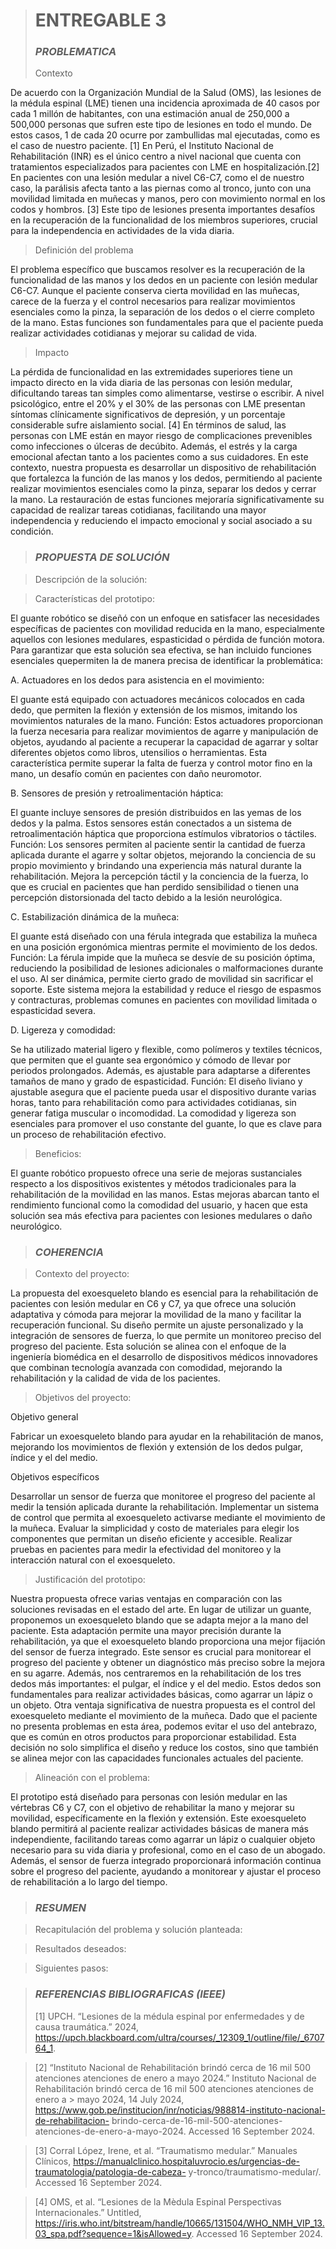 > # ENTREGABLE 3
> ### *PROBLEMATICA*
> 
> Contexto

De acuerdo con la Organización Mundial de la Salud (OMS), las lesiones de la médula espinal (LME) tienen una incidencia aproximada de 40 casos por cada 1 millón de habitantes, con una estimación anual de 250,000 a 500,000 personas que sufren este tipo de lesiones en todo el mundo. De estos casos, 1 de cada 20 ocurre por zambullidas mal ejecutadas, como es el caso de nuestro paciente. [1] En Perú, el Instituto Nacional de Rehabilitación (INR) es el único centro a nivel nacional que cuenta con tratamientos especializados para pacientes con LME en hospitalización.[2]
En pacientes con una lesión medular a nivel C6-C7, como el de nuestro caso, la parálisis afecta tanto a las piernas como al tronco, junto con una movilidad limitada en muñecas y manos, pero con movimiento normal en los codos y hombros. [3] Este tipo de lesiones presenta importantes desafíos en la recuperación de la funcionalidad de los miembros superiores, crucial para la independencia en actividades de la vida diaria.


> Definición del problema

El problema específico que buscamos resolver es la recuperación de la funcionalidad de las manos y los dedos en un paciente con lesión medular C6-C7. Aunque el paciente conserva cierta movilidad en las muñecas, carece de la fuerza y el control necesarios para realizar movimientos esenciales como la pinza, la separación de los dedos o el cierre completo de la mano. Estas funciones son fundamentales para que el paciente pueda realizar actividades cotidianas y mejorar su calidad de vida.

> Impacto

 La pérdida de funcionalidad en las extremidades superiores tiene un impacto directo en la vida diaria de las personas con lesión medular, dificultando tareas tan simples como alimentarse, vestirse o escribir. A nivel psicológico, entre el 20% y el 30% de las personas con LME presentan síntomas clínicamente significativos de depresión, y un porcentaje considerable sufre aislamiento social. [4] En términos de salud, las personas con LME están en mayor riesgo de complicaciones prevenibles como infecciones o úlceras de decúbito. Además, el estrés y la carga emocional afectan tanto a los pacientes como a sus cuidadores.
En este contexto, nuestra propuesta es desarrollar un dispositivo de rehabilitación que fortalezca la función de las manos y los dedos, permitiendo al paciente realizar movimientos esenciales como la pinza, separar los dedos y cerrar la mano. La restauración de estas funciones mejoraría significativamente su capacidad de realizar tareas cotidianas, facilitando una mayor independencia y reduciendo el impacto emocional y social asociado a su condición.

> ### *PROPUESTA DE SOLUCIÓN*

> Descripción de la solución:

> Características del prototipo:

El guante robótico se diseñó con un enfoque en satisfacer las necesidades específicas de pacientes con movilidad reducida en la mano, especialmente aquellos con lesiones medulares, espasticidad o pérdida de función motora. Para garantizar que esta solución sea efectiva, se han incluido funciones esenciales quepermiten la de manera precisa de identificar la problemática:

A. Actuadores en los dedos para asistencia en el movimiento:

 El guante está equipado con actuadores mecánicos colocados en cada dedo, que permiten la flexión y extensión de los mismos, imitando los movimientos naturales de la mano.
Función: Estos actuadores proporcionan la fuerza necesaria para realizar movimientos de agarre y manipulación de objetos, ayudando al paciente a recuperar la capacidad de agarrar y soltar diferentes objetos como libros, utensilios o herramientas.
Esta característica permite superar la falta de fuerza y control motor fino en la mano, un desafío común en pacientes con daño neuromotor.

B. Sensores de presión y retroalimentación háptica:

El guante incluye sensores de presión distribuidos en las yemas de los dedos y la palma. Estos sensores están conectados a un sistema de retroalimentación háptica que proporciona estímulos vibratorios o táctiles.
Función: Los sensores permiten al paciente sentir la cantidad de fuerza aplicada durante el agarre y soltar objetos, mejorando la conciencia de su propio movimiento y brindando una experiencia más natural durante la rehabilitación.
Mejora la percepción táctil y la conciencia de la fuerza, lo que es crucial en pacientes que han perdido sensibilidad o tienen una percepción distorsionada del tacto debido a la lesión neurológica.

C. Estabilización dinámica de la muñeca:

El guante está diseñado con una férula integrada que estabiliza la muñeca en una posición ergonómica mientras permite el movimiento de los dedos.
Función: La férula impide que la muñeca se desvíe de su posición óptima, reduciendo la posibilidad de lesiones adicionales o malformaciones durante el uso. Al ser dinámica, permite cierto grado de movilidad sin sacrificar el soporte.
Este sistema mejora la estabilidad y reduce el riesgo de espasmos y contracturas, problemas comunes en pacientes con movilidad limitada o espasticidad severa.

D. Ligereza y comodidad:

Se ha utilizado material ligero y flexible, como polímeros y textiles técnicos, que permiten que el guante sea ergonómico y cómodo de llevar por periodos prolongados. Además, es ajustable para adaptarse a diferentes tamaños de mano y grado de espasticidad.
Función: El diseño liviano y ajustable asegura que el paciente pueda usar el dispositivo durante varias horas, tanto para rehabilitación como para actividades cotidianas, sin generar fatiga muscular o incomodidad.
 La comodidad y ligereza son esenciales para promover el uso constante del guante, lo que es clave para un proceso de rehabilitación efectivo.

> Beneficios:

El guante robótico propuesto ofrece una serie de mejoras sustanciales respecto a los dispositivos existentes y métodos tradicionales para la rehabilitación de la movilidad en las manos. Estas mejoras abarcan tanto el rendimiento funcional como la comodidad del usuario, y hacen que esta solución sea más efectiva para pacientes con lesiones medulares o daño neurológico.

> ### *COHERENCIA*

> Contexto del proyecto:
>
La propuesta del exoesqueleto blando es esencial para la rehabilitación de pacientes con lesión medular en C6 y C7, ya que ofrece una solución adaptativa y cómoda para mejorar la movilidad de la mano y facilitar la recuperación funcional. Su diseño permite un ajuste personalizado y la integración de sensores de fuerza, lo que permite un monitoreo preciso del progreso del paciente. Esta solución se alinea con el enfoque de la ingeniería biomédica en el desarrollo de dispositivos médicos innovadores que combinan tecnología avanzada con comodidad, mejorando la rehabilitación y la calidad de vida de los pacientes.

> Objetivos del proyecto:

Objetivo general

Fabricar un exoesqueleto blando para ayudar en la rehabilitación de manos, mejorando los movimientos de flexión y extensión de los dedos pulgar, índice y el del medio.

Objetivos específicos

Desarrollar un sensor de fuerza que monitoree el progreso del paciente al medir la tensión aplicada durante la rehabilitación.
Implementar un sistema de control que permita al exoesqueleto activarse mediante el movimiento de la muñeca.
Evaluar la simplicidad y costo de materiales para elegir los componentes que permitan un diseño eficiente y accesible.
Realizar pruebas en pacientes para medir la efectividad del monitoreo y la interacción natural con el exoesqueleto.

> Justificación del prototipo:

Nuestra propuesta ofrece varias ventajas en comparación con las soluciones revisadas en el estado del arte. En lugar de utilizar un guante, proponemos un exoesqueleto blando que se adapta mejor a la mano del paciente. Esta adaptación permite una mayor precisión durante la rehabilitación, ya que el exoesqueleto blando proporciona una mejor fijación del sensor de fuerza integrado. Este sensor es crucial para monitorear el progreso del paciente y obtener un diagnóstico más preciso sobre la mejora en su agarre. Además, nos centraremos en la rehabilitación de los tres dedos más importantes: el pulgar, el índice y el del medio. Estos dedos son fundamentales para realizar actividades básicas, como agarrar un lápiz o un objeto.
Otra ventaja significativa de nuestra propuesta es el control del exoesqueleto mediante el movimiento de la muñeca. Dado que el paciente no presenta problemas en esta área, podemos evitar el uso del antebrazo, que es común en otros productos para proporcionar estabilidad. Esta decisión no solo simplifica el diseño y reduce los costos, sino que también se alinea mejor con las capacidades funcionales actuales del paciente.


> Alineación con el problema:

El prototipo está diseñado para personas con lesión medular en las vértebras C6 y C7, con el objetivo de rehabilitar la mano y mejorar su movilidad, específicamente en la flexión y extensión. Este exoesqueleto blando permitirá al paciente realizar actividades básicas de manera más independiente, facilitando tareas como agarrar un lápiz o cualquier objeto necesario para su vida diaria y profesional, como en el caso de un abogado. Además, el sensor de fuerza integrado proporcionará información continua sobre el progreso del paciente, ayudando a monitorear y ajustar el proceso de rehabilitación a lo largo del tiempo.


> ### *RESUMEN*

> Recapitulación del problema y solución planteada:

> Resultados deseados:

> Siguientes pasos:

> ### *REFERENCIAS BIBLIOGRAFICAS (IEEE)*
> [1] UPCH. “Lesiones de la médula espinal por enfermedades y de causa traumática.” 2024, https://upch.blackboard.com/ultra/courses/_12309_1/outline/file/_670764_1.

> [2] “Instituto Nacional de Rehabilitación brindó cerca de 16 mil 500 atenciones atenciones de enero a mayo 2024.” Instituto Nacional de Rehabilitación brindó cerca
> de 16 mil 500 atenciones atenciones de enero a > mayo 2024, 14 July 2024, https://www.gob.pe/institucion/inr/noticias/988814-instituto-nacional-de-rehabilitacion-
> brindo-cerca-de-16-mil-500-atenciones-atenciones-de-enero-a-mayo-2024. Accessed 16 September 2024.

> [3] Corral López, Irene, et al. “Traumatismo medular.” Manuales Clínicos, https://manualclinico.hospitaluvrocio.es/urgencias-de-traumatologia/patologia-de-cabeza-
> y-tronco/traumatismo-medular/. Accessed 16 September 2024.

> [4] OMS, et al. “Lesiones de la Mèdula Espinal Perspectivas Internacionales.” Untitled, https://iris.who.int/bitstream/handle/10665/131504/WHO_NMH_VIP_13.03_spa.pdf?sequence=1&isAllowed=y.
> Accessed 16 September 2024.
>
